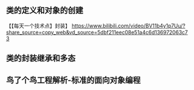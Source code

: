 ## 类的定义和对象的创建


【【每天一个技术点】封装】 https://www.bilibili.com/video/BV11b4y1p7Uu/?share_source=copy_web&vd_source=5dbf211eec08e51a4c6d136972063c73


## 类的封装继承和多态



## 鸟了个鸟工程解析-标准的面向对象编程